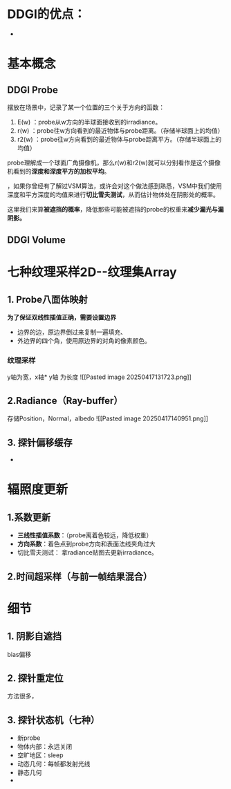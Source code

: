 # DDGI的优点：
- 

# 基本概念
## **DDGI Probe**

摆放在场景中，记录了某一个位置的三个关于方向的函数：

1. E(w) ：probe从w方向的半球面接收到的irradiance。
2. r(w) ：probe往w方向看到的最近物体与probe距离。（存储半球面上的均值）
3. r2(w) ：probe往w方向看到的最近物体与probe距离平方。（存储半球面上的均值）

probe理解成一个球面广角摄像机，那么r(w)和r2(w)就可以分别看作是这个摄像机看到的**深度和深度平方的加权平均**。

，如果你曾经有了解过VSM算法，或许会对这个做法感到熟悉，VSM中我们使用深度和平方深度的均值来进行**切比雪夫测试**，从而估计物体处在阴影处的概率。

这里我们来算**被遮挡的概率**，降低那些可能被遮挡的probe的权重来**减少漏光与漏阴影。**

## DDGI Volume


# 七种纹理采样2D--纹理集Array
## 1. Probe八面体映射

**为了保证双线性插值正确，需要设置边界**
- 边界的边，原边界倒过来复制一遍填充、
- 外边界的四个角，使用原边界的对角的像素颜色。

### 纹理采样
y轴为宽，x轴* y轴 为长度
![[Pasted image 20250417131723.png]]

## 2.Radiance（Ray-buffer） 
存储Position，Normal，albedo
![[Pasted image 20250417140951.png]]

## 3. 探针偏移缓存
- 
# 辐照度更新
## 1.系数更新
- **三线性插值系数**：（probe离着色较远，降低权重）
- **方向系数**：着色点到probe方向和表面法线夹角过大
- 切比雪夫测试：
拿radiance贴图去更新irradiance。

## 2.时间超采样（与前一帧结果混合）


# 细节
## 1. 阴影自遮挡
bias偏移


## 2. 探针重定位
方法很多，


## 3. 探针状态机（七种）
- 新probe
- 物体内部：永远关闭
- 空旷地区：sleep
- 动态几何：每帧都发射光线
- 静态几何
- 



